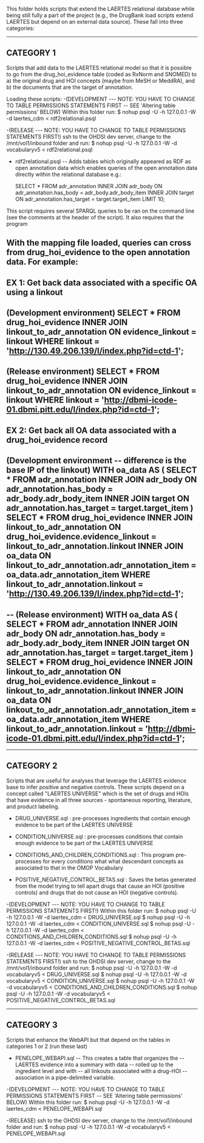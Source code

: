 This folder holds scripts that extend the LAERTES relational database
while being still fully a part of the project (e.g., the DrugBank load
scripts extend LAERTES but depend on an external data source). These
fall into three categories:

------------------------------------------------------------
CATEGORY 1
------------------------------------------------------------

Scripts that add data to the LAERTES relational model so that it is
possible to go from the drug_hoi_evidence table (coded as RxNorm and
SNOMED) to a) the original drug and HOI concepts (maybe from MeSH or
MeddRA), and b) the documents that are the target of annotation.

Loading these scripts:
-(DEVELOPMENT --- NOTE: YOU HAVE TO CHANGE TO TABLE PERMISSIONS STATEMENTS FIRST -- SEE 'Altering table permissions' BELOW)
  Within this folder run:
   $ nohup psql -U <user name> -h 127.0.0.1 -W -d laertes_cdm < rdf2relational.psql

-(RELEASE --- NOTE: YOU HAVE TO CHANGE TO TABLE PERMISSIONS STATEMENTS FIRST!)
   ssh to the OHDSI dev server, change to the /mnt/vol1/inbound folder
   and run:
    $ nohup psql -U <user name> -h 127.0.0.1 -W -d vocabularyv5 < rdf2relational.psql

- rdf2relational.psql -- Adds tables which originally appeared as RDF as open annotation data which enables queries of the open annotation data directly within the relational database e.g.:

  SELECT * FROM adr_annotation INNER JOIN adr_body ON adr_annotation.has_body = adr_body.adr_body_item
     INNER JOIN target ON adr_annotation.has_target = target.target_item
  LIMIT 10;

This script requires several SPARQL queries to be ran on the command
line (see the comments at the header of the script). It also requires that the program 

With the mapping file loaded, queries can cross from drug_hoi_evidence to the open annotation data. For example:
--
 EX 1: Get back data associated with a specific OA using a linkout
--
  (Development environment) 
   SELECT * FROM drug_hoi_evidence INNER JOIN linkout_to_adr_annotation ON evidence_linkout = linkout
   WHERE linkout = 'http://130.49.206.139/l/index.php?id=ctd-1';
--
  (Release environment) 
   SELECT * FROM drug_hoi_evidence INNER JOIN linkout_to_adr_annotation ON evidence_linkout = linkout
   WHERE linkout = 'http://dbmi-icode-01.dbmi.pitt.edu/l/index.php?id=ctd-1';
--
 EX 2: Get back all OA data associated with a drug_hoi_evidence record 
--
  (Development environment -- difference is the base IP of the linkout)
  WITH oa_data AS (
  SELECT * FROM adr_annotation INNER JOIN adr_body ON adr_annotation.has_body = adr_body.adr_body_item
     INNER JOIN target ON adr_annotation.has_target = target.target_item
  ) 
  SELECT * FROM drug_hoi_evidence INNER JOIN linkout_to_adr_annotation ON drug_hoi_evidence.evidence_linkout = linkout_to_adr_annotation.linkout
    INNER JOIN oa_data ON linkout_to_adr_annotation.adr_annotation_item = oa_data.adr_annotation_item
  WHERE linkout_to_adr_annotation.linkout = 'http://130.49.206.139/l/index.php?id=ctd-1';
--
--
  (Release environment)
  WITH oa_data AS (
  SELECT * FROM adr_annotation INNER JOIN adr_body ON adr_annotation.has_body = adr_body.adr_body_item
    INNER JOIN target ON adr_annotation.has_target = target.target_item
  ) 
  SELECT * FROM drug_hoi_evidence INNER JOIN linkout_to_adr_annotation ON drug_hoi_evidence.evidence_linkout = linkout_to_adr_annotation.linkout
    INNER JOIN oa_data ON linkout_to_adr_annotation.adr_annotation_item = oa_data.adr_annotation_item
  WHERE linkout_to_adr_annotation.linkout = 'http://dbmi-icode-01.dbmi.pitt.edu/l/index.php?id=ctd-1';
--


------------------------------------------------------------
CATEGORY 2
------------------------------------------------------------

Scripts that are useful for analyses that leverage the LAERTES
evidence base to infer positive and negative controls. These scripts
depend on a concept called "LAERTES UNIVERSE" which is the set of
drugs and HOIs that have evidence in all three sources - spontaneous
reporting, literature, and product labeling.

- DRUG_UNIVERSE.sql : pre-processes ingredients that contain enough
                      evidence to be part of the LAERTES UNIVERSE

- CONDITION_UNIVERSE.sql : pre-processes conditions that contain enough
                          evidence to be part of the LAERTES UNIVERSE

- CONDITIONS_AND_CHILDREN_CONDITIONS.sql : This program pre-processes
                                           for every conditions what
                                           what descendant concepts as
                                           associated to that in the
                                           OMOP Vocabulary

- POSITIVE_NEGATIVE_CONTROL_BETAS.sql : Saves the betas generated from
                                        the model trying to tell apart
                                        drugs that cause an HOI
                                        (positive controls) and drugs
                                        that do not cause an HOI
                                        (negative controls).

-(DEVELOPMENT --- NOTE: YOU HAVE TO CHANGE TO TABLE PERMISSIONS STATEMENTS FIRST!)
  Within this folder run:
   $ nohup psql -U <user name> -h 127.0.0.1 -W -d  laertes_cdm <  DRUG_UNIVERSE.sql
   $ nohup psql -U <user name> -h 127.0.0.1 -W -d  laertes_cdm <  CONDITION_UNIVERSE.sql
   $ nohup psql -U <user name> -h 127.0.0.1 -W -d  laertes_cdm <  CONDITIONS_AND_CHILDREN_CONDITIONS.sql
   $ nohup psql -U <user name> -h 127.0.0.1 -W -d  laertes_cdm <  POSITIVE_NEGATIVE_CONTROL_BETAS.sql

-(RELEASE --- NOTE: YOU HAVE TO CHANGE TO TABLE PERMISSIONS STATEMENTS FIRST!)
   ssh to the OHDSI dev server, change to the /mnt/vol1/inbound folder
   and run:
    $ nohup psql -U <user name> -h 127.0.0.1 -W -d vocabularyv5 < DRUG_UNIVERSE.sql
    $ nohup psql -U <user name> -h 127.0.0.1 -W -d vocabularyv5 < CONDITION_UNIVERSE.sql
    $ nohup psql -U <user name> -h 127.0.0.1 -W -d vocabularyv5 <  CONDITIONS_AND_CHILDREN_CONDITIONS.sql
    $ nohup psql -U <user name> -h 127.0.0.1 -W -d vocabularyv5 <  POSITIVE_NEGATIVE_CONTROL_BETAS.sql

------------------------------------------------------------
CATEGORY 3
------------------------------------------------------------
Scripts that enhance the WebAPI but that depend on the tables in categories 1 or 2 (run these last)

- PENELOPE_WEBAPI.sql -- This creates a table that organizes the
		      -- LAERTES evidence into a summary with data
		      -- rolled up to the ingredient level and with
		      -- all linkouts associated with a drug-HOI
		      -- association in a pipe-delimited variable.

-(DEVELOPMENT --- NOTE: YOU HAVE TO CHANGE TO TABLE PERMISSIONS STATEMENTS FIRST -- SEE 'Altering table permissions' BELOW)
  Within this folder run:
   $ nohup psql -U <user name> -h 127.0.0.1 -W -d  laertes_cdm <  PENELOPE_WEBAPI.sql

-(RELEASE)
   ssh to the OHDSI dev server, change to the /mnt/vol1/inbound folder
   and run:
    $ nohup psql -U <user name> -h 127.0.0.1 -W -d vocabularyv5 < PENELOPE_WEBAPI.sql

